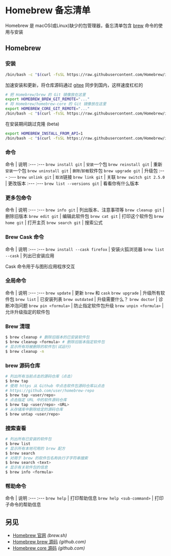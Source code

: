 Homebrew 备忘清单
===

Homebrew 是 macOS(或Linux)缺少的包管理器，备忘清单包含 [brew](https://github.com/Homebrew/brew) 命令的使用与安装

Homebrew
---

### 安装
<!--rehype:wrap-class=row-span-3-->

```bash
/bin/bash -c "$(curl -fsSL https://raw.githubusercontent.com/Homebrew/install/HEAD/install.sh)"
```
<!--rehype:className=wrap-text -->

加速安装和更新，将仓库源码通过 [gitee](https://gitee.com/) 同步到国内，这样速度杠杠的

```bash
# 把 Homebrew/brew 的 Git 镜像放在这里
export HOMEBREW_BREW_GIT_REMOTE="..."
# 将 Homebrew/homebrew-core 的 Git 镜像放在这里
export HOMEBREW_CORE_GIT_REMOTE="..."
/bin/bash -c "$(curl -fsSL https://raw.githubusercontent.com/Homebrew/install/master/install.sh)"
```
<!--rehype:className=wrap-text -->

在安装期间跳过克隆 (beta)

```bash
export HOMEBREW_INSTALL_FROM_API=1
/bin/bash -c "$(curl -fsSL https://raw.githubusercontent.com/Homebrew/install/master/install.sh)"
```
<!--rehype:className=wrap-text -->

### 命令

命令 | 说明
:--- :--- 
`brew install git`         | `安装`一个包
`brew reinstall git`       | 重新`安装`一个包
`brew uninstall git`       | `删除`/`卸载`软件包
`brew upgrade git`         | 升级包
:--- :---
`brew unlink git`          | `取消`链接
`brew link git`            | 关联
`brew switch git 2.5.0`    | 更改版本
:--- :---
`brew list --versions git` | 看看你有什么版本

### 更多包命令

命令 | 说明
:--- :--- 
`brew info git`            | 列出版本、注意事项等
`brew cleanup git`         | 删除旧版本
`brew edit git`            | 编辑此软件包
`brew cat git`             | 打印这个软件包
`brew home git`            | 打开主页
`brew search git`          | 搜索公式

### Brew Cask 命令

命令 | 说明
:--- :--- 
`brew install --cask firefox` | 安装火狐浏览器
`brew list --cask`            | 列出已安装应用

Cask 命令用于与图形应用程序交互

### 全局命令
<!--rehype:wrap-class=row-span-2-->

命令 | 说明
:--- :--- 
`brew update`   | 更新 `brew` 和 `cask`
`brew upgrade`  | 升级所有软件包
`brew list`     | 已安装列表
`brew outdated` | 升级需要什么？
`brew doctor`   | 诊断冲泡问题
`brew pin <formula>` | 防止指定软件包升级
`brew unpin <formula>` | 允许升级指定的软件包

### Brew 清理

```bash
$ brew cleanup # 删除旧版本的已安装软件包
$ brew cleanup <formula> # 删除旧版本指定软件包
# 显示所有将被删除的软件包(试运行)
$ brew cleanup -n 
```

### brew 源码仓库

```bash
# 列出所有当前点击的源码仓库（点击）
$ brew tap
# 使用 https 从 Github 中点击软件包源码仓库以点击
# https://github.com/user/homebrew-repo
$ brew tap <user/repo>
# 点击指定 URL 中的软件源码仓库
$ brew tap <user/repo> <URL>
# 从存储库中删除给定的源码仓库
$ brew untap <user/repo>
```

### 搜索查看

```bash
# 列出所有已安装的软件包
$ brew list
# 显示所有本地可用的 brew 配方
$ brew search
# 对用于 brew 的软件包名称执行子字符串搜索
$ brew search <text>
# 显示有关软件包的信息
$ brew info <formula>
```

### 帮助命令

命令 | 说明
:--- :--- 
`brew help` | 打印帮助信息
`brew help <sub-command>` | 打印子命令的帮助信息

另见
---

- [Homebrew 官网](https://brew.sh/index_zh-cn) _(brew.sh)_
- [Homebrew brew 源码](https://github.com/Homebrew/brew) _(github.com)_
- [Homebrew core 源码](https://github.com/Homebrew/homebrew-core) _(github.com)_